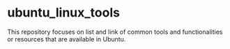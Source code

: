 # ubuntu_linux_tools
This repository focuses on list and link of common tools and functionalities or resources that are available in Ubuntu. 
